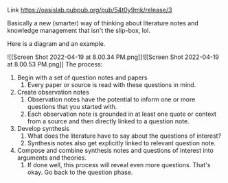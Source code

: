 Link https://oasislab.pubpub.org/pub/54t0y9mk/release/3

Basically a new (smarter) way of thinking about literature notes and knowledge management that isn't the slip-box, lol.

Here is a diagram and an example.

![[Screen Shot 2022-04-19 at 8.00.34 PM.png]]![[Screen Shot 2022-04-19 at 8.00.53 PM.png]]
The process:

1. Begin with a set of question notes and papers
	1. Every paper or source is read with these questions in mind.
2. Create observation notes
	1. Observation notes have the potential to inform one or more questions that you started with.
	2. Each observation note is grounded in at least one quote or context from a source and then directly linked to a question note.
3. Develop synthesis
	1. What does the literature have to say about the questions of interest?
	2. Synthesis notes also get explicitly linked to relevant question note.
4. Compose and combine synthesis notes and questions of interest into arguments and theories. 
	1. If done well, this process will reveal even more questions. That's okay. Go back to the question phase.